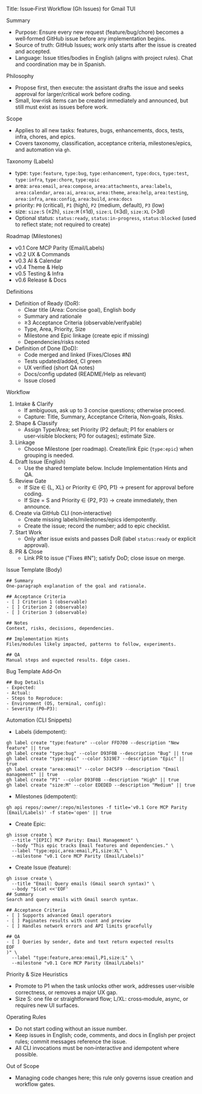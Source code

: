 Title: Issue‑First Workflow (Gh Issues) for Gmail TUI

Summary
- Purpose: Ensure every new request (feature/bug/chore) becomes a well‑formed GitHub issue before any implementation begins.
- Source of truth: GitHub Issues; work only starts after the issue is created and accepted.
- Language: Issue titles/bodies in English (aligns with project rules). Chat and coordination may be in Spanish.

Philosophy
- Propose first, then execute: the assistant drafts the issue and seeks approval for larger/critical work before coding.
- Small, low‑risk items can be created immediately and announced, but still must exist as issues before work.

Scope
- Applies to all new tasks: features, bugs, enhancements, docs, tests, infra, chores, and epics.
- Covers taxonomy, classification, acceptance criteria, milestones/epics, and automation via `gh`.

Taxonomy (Labels)
- type: `type:feature`, `type:bug`, `type:enhancement`, `type:docs`, `type:test`, `type:infra`, `type:chore`, `type:epic`
- area: `area:email`, `area:compose`, `area:attachments`, `area:labels`, `area:calendar`, `area:ai`, `area:ux`, `area:theme`, `area:help`, `area:testing`, `area:infra`, `area:config`, `area:build`, `area:docs`
- priority: `P0` (critical), `P1` (high), `P2` (medium, default), `P3` (low)
- size: `size:S` (≤2h), `size:M` (≤1d), `size:L` (≤3d), `size:XL` (>3d)
- Optional status: `status:ready`, `status:in-progress`, `status:blocked` (used to reflect state; not required to create)

Roadmap (Milestones)
- v0.1 Core MCP Parity (Email/Labels)
- v0.2 UX & Commands
- v0.3 AI & Calendar
- v0.4 Theme & Help
- v0.5 Testing & Infra
- v0.6 Release & Docs

Definitions
- Definition of Ready (DoR):
  - Clear title (Area: Concise goal), English body
  - Summary and rationale
  - ≥3 Acceptance Criteria (observable/verifyable)
  - Type, Area, Priority, Size
  - Milestone and Epic linkage (create epic if missing)
  - Dependencies/risks noted
- Definition of Done (DoD):
  - Code merged and linked (Fixes/Closes #N)
  - Tests updated/added, CI green
  - UX verified (short QA notes)
  - Docs/config updated (README/Help as relevant)
  - Issue closed

Workflow
1) Intake & Clarify
   - If ambiguous, ask up to 3 concise questions; otherwise proceed.
   - Capture: Title, Summary, Acceptance Criteria, Non‑goals, Risks.
2) Shape & Classify
   - Assign Type/Area; set Priority (P2 default; P1 for enablers or user‑visible blockers; P0 for outages); estimate Size.
3) Linkage
   - Choose Milestone (per roadmap). Create/link Epic (`type:epic`) when grouping is needed.
4) Draft Issue (English)
   - Use the shared template below. Include Implementation Hints and QA.
5) Review Gate
   - If Size ∈ {L, XL} or Priority ∈ {P0, P1} → present for approval before coding.
   - If Size = S and Priority ∈ {P2, P3} → create immediately, then announce.
6) Create via GitHub CLI (non‑interactive)
   - Create missing labels/milestones/epics idempotently.
   - Create the issue; record the number; add to epic checklist.
7) Start Work
   - Only after issue exists and passes DoR (label `status:ready` or explicit approval).
8) PR & Close
   - Link PR to issue ("Fixes #N"); satisfy DoD; close issue on merge.

Issue Template (Body)
```
## Summary
One‑paragraph explanation of the goal and rationale.

## Acceptance Criteria
- [ ] Criterion 1 (observable)
- [ ] Criterion 2 (observable)
- [ ] Criterion 3 (observable)

## Notes
Context, risks, decisions, dependencies.

## Implementation Hints
Files/modules likely impacted, patterns to follow, experiments.

## QA
Manual steps and expected results. Edge cases.
```

Bug Template Add‑On
```
## Bug Details
- Expected:
- Actual:
- Steps to Reproduce:
- Environment (OS, terminal, config):
- Severity (P0–P3):
```

Automation (CLI Snippets)
- Labels (idempotent):
```
gh label create "type:feature" --color FFD700 --description "New feature" || true
gh label create "type:bug" --color D93F0B --description "Bug" || true
gh label create "type:epic" --color 5319E7 --description "Epic" || true
gh label create "area:email" --color D4C5F9 --description "Email management" || true
gh label create "P1" --color D93F0B --description "High" || true
gh label create "size:M" --color EDEDED --description "Medium" || true
```
- Milestones (idempotent):
```
gh api repos/:owner/:repo/milestones -f title='v0.1 Core MCP Parity (Email/Labels)' -f state='open' || true
```
- Create Epic:
```
gh issue create \
  --title "[EPIC] MCP Parity: Email Management" \
  --body "This epic tracks Email features and dependencies." \
  --label "type:epic,area:email,P1,size:XL" \
  --milestone "v0.1 Core MCP Parity (Email/Labels)"
```
- Create Issue (feature):
```
gh issue create \
  --title "Email: Query emails (Gmail search syntax)" \
  --body "$(cat <<'EOF'
## Summary
Search and query emails with Gmail search syntax.

## Acceptance Criteria
- [ ] Supports advanced Gmail operators
- [ ] Paginates results with count and preview
- [ ] Handles network errors and API limits gracefully

## QA
- [ ] Queries by sender, date and text return expected results
EOF
)" \
  --label "type:feature,area:email,P1,size:L" \
  --milestone "v0.1 Core MCP Parity (Email/Labels)"
```

Priority & Size Heuristics
- Promote to P1 when the task unlocks other work, addresses user‑visible correctness, or removes a major UX gap.
- Size S: one file or straightforward flow; L/XL: cross‑module, async, or requires new UI surfaces.

Operating Rules
- Do not start coding without an issue number.
- Keep issues in English; code, comments, and docs in English per project rules; commit messages reference the issue.
- All CLI invocations must be non‑interactive and idempotent where possible.

Out of Scope
- Managing code changes here; this rule only governs issue creation and workflow gates.


